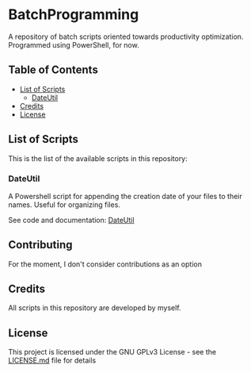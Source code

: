 # BatchProgramming
A repository of batch scripts oriented towards productivity optimization. Programmed using PowerShell, for now.

## Table of Contents

- [List of Scripts](#list-of-scripts)
  - [DateUtil](#dateutil)
- [Credits](#credits)
- [License](#license)
## List of Scripts
This is the list of the available scripts in this repository:
### DateUtil
A Powershell script for appending the creation date of your files to their names. Useful for organizing files. 

See code and documentation: [DateUtil](https://github.com/rafaelpernil2/BatchProgramming/tree/master/DateUtil)

## Contributing
For the moment, I don't consider contributions as an option
## Credits
All scripts in this repository are developed by myself.
## License
This project is licensed under the GNU GPLv3 License - see the [LICENSE.md](LICENSE.md) file for details

